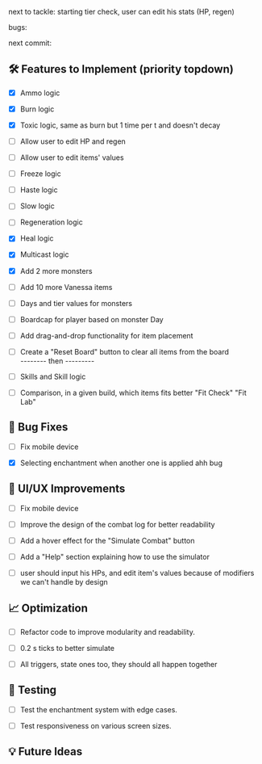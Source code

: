
next to tackle: starting tier check, user can edit his stats (HP, regen)

bugs: 

next commit:


## 🛠️ Features to Implement (priority topdown)
- [x] Ammo logic
- [x] Burn logic
- [x] Toxic logic, same as burn but 1 time per t and doesn't decay
- [ ] Allow user to edit HP and regen
- [ ] Allow user to edit items' values
- [ ] Freeze logic
- [ ] Haste logic
- [ ] Slow logic
- [ ] Regeneration logic
- [x] Heal logic
- [x] Multicast logic
- [x] Add 2 more monsters
- [ ] Add 10 more Vanessa items
- [ ] Days and tier values for monsters
- [ ] Boardcap for player based on monster Day
- [ ] Add drag-and-drop functionality for item placement
- [ ] Create a "Reset Board" button to clear all items from the board
      <br> -------- then ---------
- [ ]  Skills and Skill logic
- [ ]  Comparison, in a given build, which items fits better "Fit Check" "Fit Lab"


## 🐛 Bug Fixes
- [ ] Fix mobile device
- [x] Selecting enchantment when another one is applied ahh bug



## 🎨 UI/UX Improvements
- [ ] Fix mobile device
- [ ] Improve the design of the combat log for better readability
- [ ] Add a hover effect for the "Simulate Combat" button
- [ ] Add a "Help" section explaining how to use the simulator
- [ ] user should input his HPs, and edit item's values because of modifiers we can't handle by design


## 📈 Optimization
- [ ] Refactor code to improve modularity and readability.
- [ ] 0.2 s ticks to better simulate
- [ ] All triggers, state ones too, they should all happen together


## 🧪 Testing
- [ ] Test the enchantment system with edge cases.
- [ ] Test responsiveness on various screen sizes.


## 💡 Future Ideas

